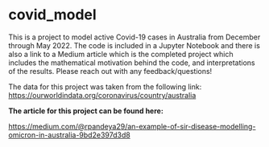 # covid_model

This is a project to model active Covid-19 cases in Australia from December through May 2022. The code is included in a Jupyter Notebook and there is also a link to a Medium article which is the completed project which includes the mathematical motivation behind the code, and interpretations of the results. Please reach out with any feedback/questions!


The data for this project was taken from the following link: https://ourworldindata.org/coronavirus/country/australia

**The article for this project can be found here:**

https://medium.com/@rpandeya29/an-example-of-sir-disease-modelling-omicron-in-australia-9bd2e397d3d8
